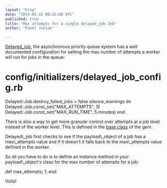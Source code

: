 ```yaml
---
layout: "blog"
date: "2013-05-15 09:32:00 UTC"
published: true
title: "Max attempts for a single delayed_job Job"
author: "Pawel Janiak"

---
```


[Delayed\_job](https://github.com/collectiveidea/delayed\_job), the asynchronous priority queue system has a well documented configuration for setting the max number of attempts a worker will run for jobs in the queue:

# config/initializers/delayed\_job\_config.rb Delayed::Job.destroy\_failed\_jobs = false silence\_warnings do Delayed::Job.const\_set("MAX\_ATTEMPTS", 3) Delayed::Job.const\_set("MAX\_RUN\_TIME", 5.minutes) end

There is also a way to get more granular control over attempts at a job level instead of the worker level. This is defined in the [base class](https://github.com/collectiveidea/delayed\_job/blob/master/lib/delayed/backend/base.rb) of the gem.

Delayed\\_job first checks to see if the payload\\_object of a job has a max\\_attempts value and if it doesn't it falls back to the max\\_attempts value defined in the worker.

So all you have to do is to define an instance method in your payload\\_object's class for the max number of attempts for a job:

def max\_attempts; 1; end

 Voila!


